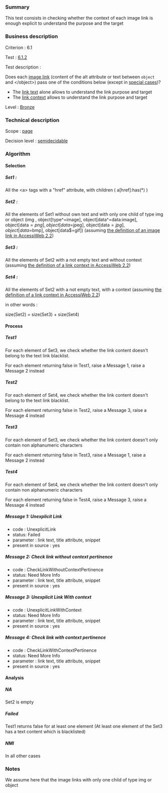 ### Summary

This test consists in checking whether the context of each image link is
enough explicit to understand the purpose and the target

### Business description

Criterion : 6.1

Test : [6.1.2](http://accessiweb.org/index.php/accessiweb-22-english-version.html#test-6-1-2)

Test description :

Does each [image
link](http://accessiweb.org/index.php/glossary-76.html#mLienImage)
(content of the alt attribute or text between `object` and </object\>)
pass one of the conditions below (except in [special
cases](http://accessiweb.org/index.php/glossary-76.html#cpCrit6- "Special cases for criterion 6.1"))?

-   The [link
    text](http://accessiweb.org/index.php/glossary-76.html#mIntituleLien)
    alone allows to understand the link purpose and target
-   The [link
    context](http://accessiweb.org/index.php/glossary-76.html#mContexteLien)
    allows to understand the link purpose and target

Level : [Bronze](/en/category/rules-design/accessiweb-11/level/bronze)

### Technical description

Scope : [page](/en/category/rules-design/accessiweb-11/scope/page)

Decision level :
[semidecidable](/en/category/rules-design/accessiweb-11/decision-level/semidecidable)

### Algorithm

#### Selection

##### **Set1 :**

All the <a\> tags with a "href" attribute, with children (
a[href]:has(\*) )

##### **Set2 :**

All the elements of Set1 without own text and with only one child of
type img or object (img , object[type\^=image],
object[data\^=data:image], object[data$=png], object[data$=jpeg],
object[data$=jpg],object[data$=bmp], object[data$=gif]) (assuming [the
definition of an image link in AccessiWeb
2.2](http://accessiweb.org/index.php/glossary-76.html#mLienImage))

##### **Set3 :**

All the elements of Set2 with a not empty text and without context
(assuming [the definition of a link context in AccessiWeb
2.2](http://accessiweb.org/index.php/glossary-76.html#mContexteLien))

##### **Set4 :**

All the elements of Set2 with a not empty text, with a context (assuming
[the definition of a link context in AccessiWeb
2.2](http://accessiweb.org/index.php/glossary-76.html#mContexteLien))

in other words :

size(Set2) = size(Set3) + size(Set4)

#### Process

##### **Test1**

For each element of Set3, we check whether the link content doesn't
belong to the text link blacklist.

For each element returning false in Test1, raise a Message 1, raise a
Message 2 instead

##### Test2

For each element of Set4, we check whether the link content doesn't
belong to the text link blacklist.

For each element returning false in Test2, raise a Message 3, raise a
Message 4 instead

##### Test3

For each element of Set3, we check whether the link content doesn't only
contain non alphanumeric characters

For each element returning false in Test3, raise a Message 1, raise a
Message 2 instead

##### Test4

For each element of Set4, we check whether the link content doesn't only
contain non alphanumeric characters

For each element returning false in Test4, raise a Message 3, raise a
Message 4 instead

##### Message 1: Unexplicit Link

-   code : UnexplicitLink
-   status: Failed
-   parameter : link text, title attribute, snippet
-   present in source : yes

##### Message 2: Check link without context pertinence

-   code : CheckLinkWithoutContextPertinence
-   status: Need More Info
-   parameter : link text, title attribute, snippet
-   present in source : yes

##### Message 3: Unexplicit Link With context

-   code : UnexplicitLinkWithContext
-   status: Need More Info
-   parameter : link text, title attribute, snippet
-   present in source : yes

##### Message 4: Check link with context pertinence

-   code : CheckLinkWithContextPertinence
-   status: Need More Info
-   parameter : link text, title attribute, snippet
-   present in source : yes

#### Analysis

##### NA

Set2 is empty

##### Failed

Test1 returns false for at least one element (At least one element of
the Set3 has a text content which is blacklisted)

##### NMI

In all other cases

### Notes

We assume here that the image links with only one child of type img or
object
